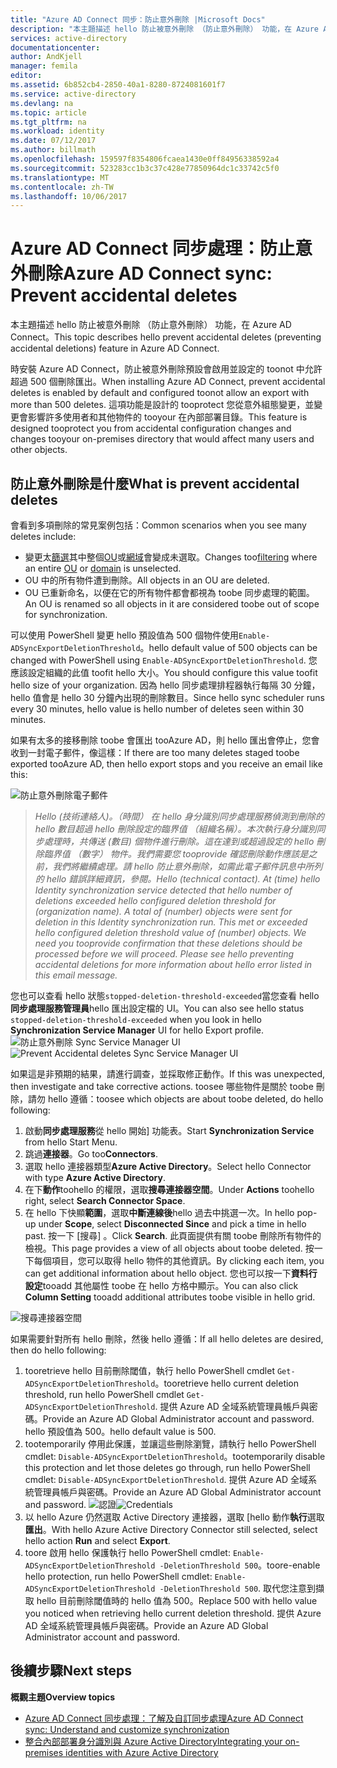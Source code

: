 ```yaml
---
title: "Azure AD Connect 同步：防止意外刪除 |Microsoft Docs"
description: "本主題描述 hello 防止被意外刪除 （防止意外刪除） 功能，在 Azure AD Connect。"
services: active-directory
documentationcenter: 
author: AndKjell
manager: femila
editor: 
ms.assetid: 6b852cb4-2850-40a1-8280-8724081601f7
ms.service: active-directory
ms.devlang: na
ms.topic: article
ms.tgt_pltfrm: na
ms.workload: identity
ms.date: 07/12/2017
ms.author: billmath
ms.openlocfilehash: 159597f8354806fcaea1430e0ff84956338592a4
ms.sourcegitcommit: 523283cc1b3c37c428e77850964dc1c33742c5f0
ms.translationtype: MT
ms.contentlocale: zh-TW
ms.lasthandoff: 10/06/2017
---
```

# <a name="azure-ad-connect-sync-prevent-accidental-deletes"></a><span data-ttu-id="996d5-103">Azure AD Connect 同步處理：防止意外刪除</span><span class="sxs-lookup"><span data-stu-id="996d5-103">Azure AD Connect sync: Prevent accidental deletes</span></span>
<span data-ttu-id="996d5-104">本主題描述 hello 防止被意外刪除 （防止意外刪除） 功能，在 Azure AD Connect。</span><span class="sxs-lookup"><span data-stu-id="996d5-104">This topic describes hello prevent accidental deletes (preventing accidental deletions) feature in Azure AD Connect.</span></span>

<span data-ttu-id="996d5-105">時安裝 Azure AD Connect，防止被意外刪除預設會啟用並設定的 toonot 中允許超過 500 個刪除匯出。</span><span class="sxs-lookup"><span data-stu-id="996d5-105">When installing Azure AD Connect, prevent accidental deletes is enabled by default and configured toonot allow an export with more than 500 deletes.</span></span> <span data-ttu-id="996d5-106">這項功能是設計的 tooprotect 您從意外組態變更，並變更會影響許多使用者和其他物件的 tooyour 在內部部署目錄。</span><span class="sxs-lookup"><span data-stu-id="996d5-106">This feature is designed tooprotect you from accidental configuration changes and changes tooyour on-premises directory that would affect many users and other objects.</span></span>

## <a name="what-is-prevent-accidental-deletes"></a><span data-ttu-id="996d5-107">防止意外刪除是什麼</span><span class="sxs-lookup"><span data-stu-id="996d5-107">What is prevent accidental deletes</span></span>
<span data-ttu-id="996d5-108">會看到多項刪除的常見案例包括：</span><span class="sxs-lookup"><span data-stu-id="996d5-108">Common scenarios when you see many deletes include:</span></span>

* <span data-ttu-id="996d5-109">變更太[篩選](active-directory-aadconnectsync-configure-filtering.md)其中整個[OU](active-directory-aadconnectsync-configure-filtering.md#organizational-unitbased-filtering)或[網域](active-directory-aadconnectsync-configure-filtering.md#domain-based-filtering)會變成未選取。</span><span class="sxs-lookup"><span data-stu-id="996d5-109">Changes too[filtering](active-directory-aadconnectsync-configure-filtering.md) where an entire [OU](active-directory-aadconnectsync-configure-filtering.md#organizational-unitbased-filtering) or [domain](active-directory-aadconnectsync-configure-filtering.md#domain-based-filtering) is unselected.</span></span>
* <span data-ttu-id="996d5-110">OU 中的所有物件遭到刪除。</span><span class="sxs-lookup"><span data-stu-id="996d5-110">All objects in an OU are deleted.</span></span>
* <span data-ttu-id="996d5-111">OU 已重新命名，以便在它的所有物件都會都視為 toobe 同步處理的範圍。</span><span class="sxs-lookup"><span data-stu-id="996d5-111">An OU is renamed so all objects in it are considered toobe out of scope for synchronization.</span></span>

<span data-ttu-id="996d5-112">可以使用 PowerShell 變更 hello 預設值為 500 個物件使用`Enable-ADSyncExportDeletionThreshold`。</span><span class="sxs-lookup"><span data-stu-id="996d5-112">hello default value of 500 objects can be changed with PowerShell using `Enable-ADSyncExportDeletionThreshold`.</span></span> <span data-ttu-id="996d5-113">您應該設定組織的此值 toofit hello 大小。</span><span class="sxs-lookup"><span data-stu-id="996d5-113">You should configure this value toofit hello size of your organization.</span></span> <span data-ttu-id="996d5-114">因為 hello 同步處理排程器執行每隔 30 分鐘，hello 值會是 hello 30 分鐘內出現的刪除數目。</span><span class="sxs-lookup"><span data-stu-id="996d5-114">Since hello sync scheduler runs every 30 minutes, hello value is hello number of deletes seen within 30 minutes.</span></span>

<span data-ttu-id="996d5-115">如果有太多的接移刪除 toobe 會匯出 tooAzure AD，則 hello 匯出會停止，您會收到一封電子郵件，像這樣：</span><span class="sxs-lookup"><span data-stu-id="996d5-115">If there are too many deletes staged toobe exported tooAzure AD, then hello export stops and you receive an email like this:</span></span>

![防止意外刪除電子郵件](./media/active-directory-aadconnectsync-feature-prevent-accidental-deletes/email.png)

> <span data-ttu-id="996d5-117">*Hello (技術連絡人)。（時間） 在 hello 身分識別同步處理服務偵測到刪除的 hello 數目超過 hello 刪除設定的臨界值 （組織名稱）。本次執行身分識別同步處理時，共傳送 (數目) 個物件進行刪除。這在達到或超過設定的 hello 刪除臨界值 （數字） 物件。我們需要您 tooprovide 確認刪除動作應該是之前，我們將繼續處理。請 hello 防止意外刪除，如需此電子郵件訊息中所列的 hello 錯誤詳細資訊，參閱。*</span><span class="sxs-lookup"><span data-stu-id="996d5-117">*Hello (technical contact). At (time) hello Identity synchronization service detected that hello number of deletions exceeded hello configured deletion threshold for (organization name). A total of (number) objects were sent for deletion in this Identity synchronization run. This met or exceeded hello configured deletion threshold value of (number) objects. We need you tooprovide confirmation that these deletions should be processed before we will proceed. Please see hello preventing accidental deletions for more information about hello error listed in this email message.*</span></span>
>
> 

<span data-ttu-id="996d5-118">您也可以查看 hello 狀態`stopped-deletion-threshold-exceeded`當您查看 hello**同步處理服務管理員**hello 匯出設定檔的 UI。</span><span class="sxs-lookup"><span data-stu-id="996d5-118">You can also see hello status `stopped-deletion-threshold-exceeded` when you look in hello **Synchronization Service Manager** UI for hello Export profile.</span></span>
<span data-ttu-id="996d5-119">![防止意外刪除 Sync Service Manager UI](./media/active-directory-aadconnectsync-feature-prevent-accidental-deletes/syncservicemanager.png)</span><span class="sxs-lookup"><span data-stu-id="996d5-119">![Prevent Accidental deletes Sync Service Manager UI](./media/active-directory-aadconnectsync-feature-prevent-accidental-deletes/syncservicemanager.png)</span></span>

<span data-ttu-id="996d5-120">如果這是非預期的結果，請進行調查，並採取修正動作。</span><span class="sxs-lookup"><span data-stu-id="996d5-120">If this was unexpected, then investigate and take corrective actions.</span></span> <span data-ttu-id="996d5-121">toosee 哪些物件是關於 toobe 刪除，請勿 hello 遵循：</span><span class="sxs-lookup"><span data-stu-id="996d5-121">toosee which objects are about toobe deleted, do hello following:</span></span>

1. <span data-ttu-id="996d5-122">啟動**同步處理服務**從 hello 開始] 功能表。</span><span class="sxs-lookup"><span data-stu-id="996d5-122">Start **Synchronization Service** from hello Start Menu.</span></span>
2. <span data-ttu-id="996d5-123">跳過**連接器**。</span><span class="sxs-lookup"><span data-stu-id="996d5-123">Go too**Connectors**.</span></span>
3. <span data-ttu-id="996d5-124">選取 hello 連接器類型**Azure Active Directory**。</span><span class="sxs-lookup"><span data-stu-id="996d5-124">Select hello Connector with type **Azure Active Directory**.</span></span>
4. <span data-ttu-id="996d5-125">在下**動作**toohello 的權限，選取**搜尋連接器空間**。</span><span class="sxs-lookup"><span data-stu-id="996d5-125">Under **Actions** toohello right, select **Search Connector Space**.</span></span>
5. <span data-ttu-id="996d5-126">在 hello 下快顯**範圍**，選取**中斷連線後**hello 過去中挑選一次。</span><span class="sxs-lookup"><span data-stu-id="996d5-126">In hello pop-up under **Scope**, select **Disconnected Since** and pick a time in hello past.</span></span> <span data-ttu-id="996d5-127">按一下 [搜尋] 。</span><span class="sxs-lookup"><span data-stu-id="996d5-127">Click **Search**.</span></span> <span data-ttu-id="996d5-128">此頁面提供有關 toobe 刪除所有物件的檢視。</span><span class="sxs-lookup"><span data-stu-id="996d5-128">This page provides a view of all objects about toobe deleted.</span></span> <span data-ttu-id="996d5-129">按一下每個項目，您可以取得 hello 物件的其他資訊。</span><span class="sxs-lookup"><span data-stu-id="996d5-129">By clicking each item, you can get additional information about hello object.</span></span> <span data-ttu-id="996d5-130">您也可以按一下**資料行設定**tooadd 其他屬性 toobe 在 hello 方格中顯示。</span><span class="sxs-lookup"><span data-stu-id="996d5-130">You can also click **Column Setting** tooadd additional attributes toobe visible in hello grid.</span></span>

![搜尋連接器空間](./media/active-directory-aadconnectsync-feature-prevent-accidental-deletes/searchcs.png)

<span data-ttu-id="996d5-132">如果需要針對所有 hello 刪除，然後 hello 遵循：</span><span class="sxs-lookup"><span data-stu-id="996d5-132">If all hello deletes are desired, then do hello following:</span></span>

1. <span data-ttu-id="996d5-133">tooretrieve hello 目前刪除閾值，執行 hello PowerShell cmdlet `Get-ADSyncExportDeletionThreshold`。</span><span class="sxs-lookup"><span data-stu-id="996d5-133">tooretrieve hello current deletion threshold, run hello PowerShell cmdlet `Get-ADSyncExportDeletionThreshold`.</span></span> <span data-ttu-id="996d5-134">提供 Azure AD 全域系統管理員帳戶與密碼。</span><span class="sxs-lookup"><span data-stu-id="996d5-134">Provide an Azure AD Global Administrator account and password.</span></span> <span data-ttu-id="996d5-135">hello 預設值為 500。</span><span class="sxs-lookup"><span data-stu-id="996d5-135">hello default value is 500.</span></span>
2. <span data-ttu-id="996d5-136">tootemporarily 停用此保護，並讓這些刪除瀏覽，請執行 hello PowerShell cmdlet: `Disable-ADSyncExportDeletionThreshold`。</span><span class="sxs-lookup"><span data-stu-id="996d5-136">tootemporarily disable this protection and let those deletes go through, run hello PowerShell cmdlet: `Disable-ADSyncExportDeletionThreshold`.</span></span> <span data-ttu-id="996d5-137">提供 Azure AD 全域系統管理員帳戶與密碼。</span><span class="sxs-lookup"><span data-stu-id="996d5-137">Provide an Azure AD Global Administrator account and password.</span></span>
   <span data-ttu-id="996d5-138">![認證](./media/active-directory-aadconnectsync-feature-prevent-accidental-deletes/credentials.png)</span><span class="sxs-lookup"><span data-stu-id="996d5-138">![Credentials](./media/active-directory-aadconnectsync-feature-prevent-accidental-deletes/credentials.png)</span></span>
3. <span data-ttu-id="996d5-139">以 hello Azure 仍然選取 Active Directory 連接器，選取 [hello 動作**執行**選取**匯出**。</span><span class="sxs-lookup"><span data-stu-id="996d5-139">With hello Azure Active Directory Connector still selected, select hello action **Run** and select **Export**.</span></span>
4. <span data-ttu-id="996d5-140">toore 啟用 hello 保護執行 hello PowerShell cmdlet: `Enable-ADSyncExportDeletionThreshold -DeletionThreshold 500`。</span><span class="sxs-lookup"><span data-stu-id="996d5-140">toore-enable hello protection, run hello PowerShell cmdlet: `Enable-ADSyncExportDeletionThreshold -DeletionThreshold 500`.</span></span> <span data-ttu-id="996d5-141">取代您注意到擷取 hello 目前刪除閾值時的 hello 值為 500。</span><span class="sxs-lookup"><span data-stu-id="996d5-141">Replace 500 with hello value you noticed when retrieving hello current deletion threshold.</span></span> <span data-ttu-id="996d5-142">提供 Azure AD 全域系統管理員帳戶與密碼。</span><span class="sxs-lookup"><span data-stu-id="996d5-142">Provide an Azure AD Global Administrator account and password.</span></span>

## <a name="next-steps"></a><span data-ttu-id="996d5-143">後續步驟</span><span class="sxs-lookup"><span data-stu-id="996d5-143">Next steps</span></span>
<span data-ttu-id="996d5-144">**概觀主題**</span><span class="sxs-lookup"><span data-stu-id="996d5-144">**Overview topics**</span></span>

* [<span data-ttu-id="996d5-145">Azure AD Connect 同步處理：了解及自訂同步處理</span><span class="sxs-lookup"><span data-stu-id="996d5-145">Azure AD Connect sync: Understand and customize synchronization</span></span>](active-directory-aadconnectsync-whatis.md)
* [<span data-ttu-id="996d5-146">整合內部部署身分識別與 Azure Active Directory</span><span class="sxs-lookup"><span data-stu-id="996d5-146">Integrating your on-premises identities with Azure Active Directory</span></span>](active-directory-aadconnect.md)
